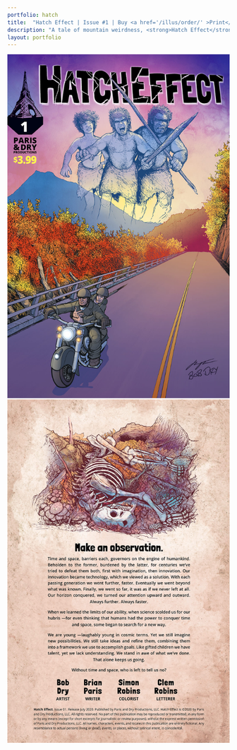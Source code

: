 ```yaml
---
portfolio: hatch
title:  "Hatch Effect | Issue #1 | Buy <a href='/illus/order/' >Print</a> <em>or</em> buy <a href='https://bit.ly/3fdhd3H' target='_blank'>Digital</a> at ComiXology"
description: "A tale of mountain weirdness, <strong>Hatch Effect</strong> is a comic book from creators Bob Dry and Brian Paris. It&rsquo;s fall along the Blue Ridge Parkway. Sheila and Paul are out for a peaceful ride when suddenly they crash into an unexpected time."
layout: portfolio
---
```

<div class="row">
    <div class="col-md-6">
    <img src="../images/hatch1.jpg" class="img-fluid"/>
    </div>
    <div class="col-md-6">
    <img src="../images/hatch2.jpg" class="img-fluid"/>
    </div>
</div>